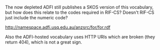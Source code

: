 The now depleted ADFI still publishes a SKOS version of this vocabulary, but how does this relate to the codes required in RIF-CS? Doesn't RIF-CS just include the numeric code?

http://namespace.adfi.usq.edu.au/anzsrc/for/for.rdf

Also the ADFI-hosted vocabulary uses HTTP URIs which are broken (they return 404), which is not a great sign.